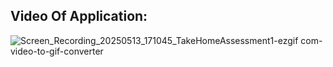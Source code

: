 Video Of Application:
------------------------
![Screen_Recording_20250513_171045_TakeHomeAssessment1-ezgif com-video-to-gif-converter](https://github.com/user-attachments/assets/fcccc537-0015-4233-8b20-f651ef07ad2b)
